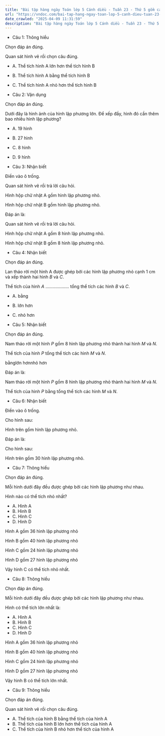 ```yaml
---
title: "Bài tập hàng ngày Toán lớp 5 Cánh diều - Tuần 23 - Thứ 5 gồm các câu hỏi tổng hợp nội dung trong bài Thể tích của một hình được học ở Tuần 23 trong chương trình Toán lớp 5 Tập 2 Cánh diều."
url: "https://vndoc.com/bai-tap-hang-ngay-toan-lop-5-canh-dieu-tuan-23-thu-6-337235"
date_crawled: "2025-04-09 11:31:59"
description: "Bài tập hàng ngày Toán lớp 5 Cánh diều - Tuần 23 - Thứ 5 gồm các câu hỏi tổng hợp nội dung trong bài Thể tích của một hình được học ở Tuần 23 trong chương trình Toán lớp 5 Tập 2 Cánh diều."
---
```


* Câu 1:  Thông hiểu

Chọn đáp án đúng.

Quan sát hình vẽ rồi chọn câu đúng.

  * A. Thể tích hình A lớn hơn thể tích hình B 
  * B. Thể tích hình A bằng thể tích hình B 
  * C. Thể tích hình A nhỏ hơn thể tích hình B 



* Câu 2:  Vận dụng

Chọn đáp án đúng.

Dưới đây là hình ảnh của hình lập phương lớn. Để xếp đầy, hình đó cần thêm bao nhiêu hình lập phương?

  * A. 19 hình 
  * B. 27 hình 
  * C. 8 hình 
  * D. 9 hình 



* Câu 3:  Nhận biết

Điền vào ô trống.

Quan sát hình vẽ rồi trả lời câu hỏi.

Hình hộp chữ nhật A gồm  hình lập phương nhỏ.

Hình hộp chữ nhật B gồm  hình lập phương nhỏ.

Đáp án là:

Quan sát hình vẽ rồi trả lời câu hỏi.

Hình hộp chữ nhật A gồm 8 hình lập phương nhỏ.

Hình hộp chữ nhật B gồm 8 hình lập phương nhỏ.

* Câu 4:  Nhận biết

Chọn đáp án đúng.

Lan tháo rời một hình A được ghép bởi các hình lập phương nhỏ cạnh 1 cm và xếp thành hai hình _B_ và _C_.

Thể tích của hình _A_ ................... tổng thể tích các hình _B_ và _C_.

  * A. bằng 
  * B. lớn hơn 
  * C. nhỏ hơn 



* Câu 5:  Nhận biết

Chọn đáp án đúng.

Nam tháo rời một hình _P_ gồm 8 hình lập phương nhỏ thành hai hình _M_ và _N_.

Thể tích của hình _P_ tổng thể tích các hình _M_ và _N_.

bằnglớn hơnnhỏ hơn

Đáp án là:

Nam tháo rời một hình _P_ gồm 8 hình lập phương nhỏ thành hai hình _M_ và _N_.

Thể tích của hình _P_ bằng tổng thể tích các hình _M_ và _N_.

* Câu 6:  Nhận biết

Điền vào ô trống.

Cho hình sau:

Hình trên gồm  hình lập phương nhỏ.

Đáp án là:

Cho hình sau:

Hình trên gồm 30 hình lập phương nhỏ.

* Câu 7:  Thông hiểu

Chọn đáp án đúng.

Mỗi hình dưới đây đều được ghép bởi các hình lập phương như nhau.

Hình nào có thể tích nhỏ nhất?

  * A. Hình A 
  * B. Hình B 
  * C. Hình C 
  * D. Hình D 



Hình A gồm 36 hình lập phương nhỏ

Hình B gồm 40 hình lập phương nhỏ

Hình C gồm 24 hình lập phương nhỏ

Hình D gồm 27 hình lập phương nhỏ

Vậy hình C có thể tích nhỏ nhất.

* Câu 8:  Thông hiểu

Chọn đáp án đúng.

Mỗi hình dưới đây đều được ghép bởi các hình lập phương như nhau.

Hình có thể tích lớn nhất là:

  * A. Hình A 
  * B. Hình B 
  * C. Hình C 
  * D. Hình D 



Hình A gồm 36 hình lập phương nhỏ

Hình B gồm 40 hình lập phương nhỏ

Hình C gồm 24 hình lập phương nhỏ

Hình D gồm 27 hình lập phương nhỏ

Vậy hình B có thể tích lớn nhất.

* Câu 9:  Thông hiểu

Chọn đáp án đúng.

Quan sát hình vẽ rồi chọn câu đúng.

  * A. Thể tích của hình B bằng thể tích của hình A 
  * B. Thể tích của hình B lớn hơn thể tích của hình A 
  * C. Thể tích của hình B nhỏ hơn thể tích của hình A 


